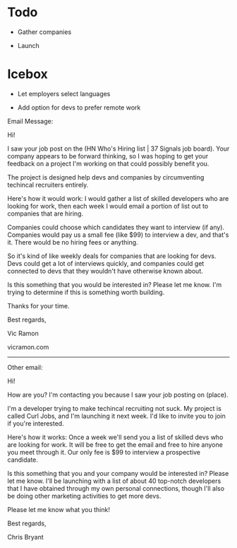 # Todo

- Gather companies

- Launch

# Icebox

- Let employers select languages

- Add option for devs to prefer remote work


Email Message:

Hi!

I saw your job post on the (HN Who's Hiring list | 37 Signals job board). Your company appears to be forward thinking, so I was hoping to get your feedback on a project I'm working on that could possibly benefit you.

The project is designed help devs and companies by circumventing techincal recruiters entirely.

Here's how it would work: I would gather a list of skilled developers who are looking for work, then each week I would email a portion of list out to companies that are hiring.

Companies could choose which candidates they want to interview (if any). Companies would pay us a small fee (like $99) to interview a dev, and that's it. There would be no hiring fees or anything.

So it's kind of like weekly deals for companies that are looking for devs. Devs could get a lot of interviews quickly, and companies could get connected to devs that they wouldn't have otherwise known about.

Is this something that you would be interested in? Please let me know. I'm trying to determine if this is something worth building.

Thanks for your time.


Best regards,

Vic Ramon

vicramon.com

-----

Other email:

Hi!

How are you? I'm contacting you because I saw your job posting on (place).

I'm a developer trying to make techincal recruiting not suck. My project is called Curl Jobs, and I'm launching it next week. I'd like to invite you to join if you're interested.

Here's how it works: Once a week we'll send you a list of skilled devs who are looking for work. It will be free to get the email and free to hire anyone you meet through it. Our only fee is $99 to interview a prospective candidate.

Is this something that you and your company would be interested in? Please let me know. I'll be launching with a list of about 40 top-notch developers that I have obtained through my own personal connections, though I'll also be doing other marketing activities to get more devs.

Please let me know what you think!


Best regards,

Chris Bryant

